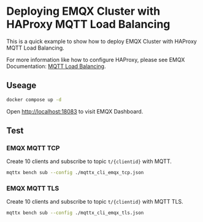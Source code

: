 # Deploying EMQX Cluster with HAProxy MQTT Load Balancing

This is a quick example to show how to deploy EMQX Cluster with HAProxy MQTT Load Balancing.

For more information like how to configure HAProxy, please see EMQX Documentation: [MQTT Load Balancing](https://docs.emqx.com/en/enterprise/v5.1/deploy/cluster/lb-haproxy.html).

## Useage

```bash
docker compose up -d
```

Open <http://localhost:18083> to visit EMQX Dashboard.

## Test

### EMQX MQTT TCP

Create 10 clients and subscribe to topic `t/{clientid}` with MQTT.

```bash
mqttx bench sub --config ./mqttx_cli_emqx_tcp.json
```

### EMQX MQTT TLS

Create 10 clients and subscribe to topic `t/{clientid}` with MQTT TLS.

```bash
mqttx bench sub --config ./mqttx_cli_emqx_tls.json
```
